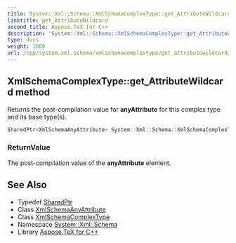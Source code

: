 ```yaml
---
title: System::Xml::Schema::XmlSchemaComplexType::get_AttributeWildcard method
linktitle: get_AttributeWildcard
second_title: Aspose.TeX for C++
description: 'System::Xml::Schema::XmlSchemaComplexType::get_AttributeWildcard method. Returns the post-compilation value for anyAttribute for this complex type and its base type(s) in C++.'
type: docs
weight: 1800
url: /cpp/system.xml.schema/xmlschemacomplextype/get_attributewildcard/
---
```

## XmlSchemaComplexType::get_AttributeWildcard method


Returns the post-compilation value for **anyAttribute** for this complex type and its base type(s).

```cpp
SharedPtr<XmlSchemaAnyAttribute> System::Xml::Schema::XmlSchemaComplexType::get_AttributeWildcard()
```


### ReturnValue

The post-compilation value of the **anyAttribute** element.

## See Also

* Typedef [SharedPtr](../../../system/sharedptr/)
* Class [XmlSchemaAnyAttribute](../../xmlschemaanyattribute/)
* Class [XmlSchemaComplexType](../)
* Namespace [System::Xml::Schema](../../)
* Library [Aspose.TeX for C++](../../../)
